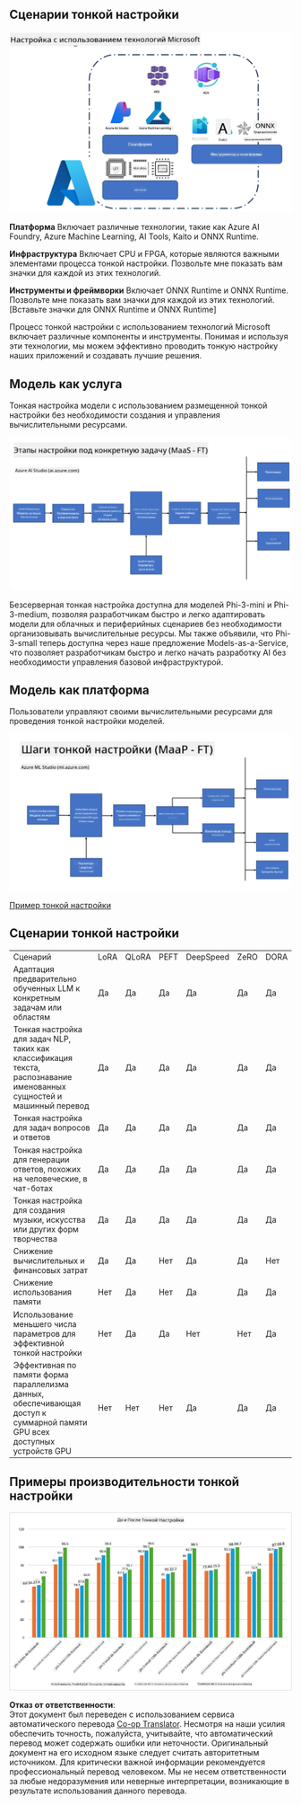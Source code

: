 <!--
CO_OP_TRANSLATOR_METADATA:
{
  "original_hash": "cb5648935f63edc17e95ce38f23adc32",
  "translation_date": "2025-03-27T15:15:04+00:00",
  "source_file": "md\\03.FineTuning\\FineTuning_Scenarios.md",
  "language_code": "ru"
}
-->
## Сценарии тонкой настройки

![FineTuning with MS Services](../../../../translated_images/FinetuningwithMS.25759a0154a97ad90e43a6cace37d6bea87f0ac0236ada3ad5d4a1fbacc3bdf7.ru.png)

**Платформа** Включает различные технологии, такие как Azure AI Foundry, Azure Machine Learning, AI Tools, Kaito и ONNX Runtime.

**Инфраструктура** Включает CPU и FPGA, которые являются важными элементами процесса тонкой настройки. Позвольте мне показать вам значки для каждой из этих технологий.

**Инструменты и фреймворки** Включает ONNX Runtime и ONNX Runtime. Позвольте мне показать вам значки для каждой из этих технологий.  
[Вставьте значки для ONNX Runtime и ONNX Runtime]

Процесс тонкой настройки с использованием технологий Microsoft включает различные компоненты и инструменты. Понимая и используя эти технологии, мы можем эффективно проводить тонкую настройку наших приложений и создавать лучшие решения.

## Модель как услуга

Тонкая настройка модели с использованием размещенной тонкой настройки без необходимости создания и управления вычислительными ресурсами.

![MaaS Fine Tuning](../../../../translated_images/MaaSfinetune.6184d80a336ea9d7bb67a581e9e5d0b021cafdffff7ba257c2012e2123e0d77e.ru.png)

Безсерверная тонкая настройка доступна для моделей Phi-3-mini и Phi-3-medium, позволяя разработчикам быстро и легко адаптировать модели для облачных и периферийных сценариев без необходимости организовывать вычислительные ресурсы. Мы также объявили, что Phi-3-small теперь доступна через наше предложение Models-as-a-Service, что позволяет разработчикам быстро и легко начать разработку AI без необходимости управления базовой инфраструктурой.

## Модель как платформа

Пользователи управляют своими вычислительными ресурсами для проведения тонкой настройки моделей.

![Maap Fine Tuning](../../../../translated_images/MaaPFinetune.cf8b08ef05bf57f362da90834be87562502f4370de4a7325a9fb03b8c008e5e7.ru.png)

[Пример тонкой настройки](https://github.com/Azure/azureml-examples/blob/main/sdk/python/foundation-models/system/finetune/chat-completion/chat-completion.ipynb)

## Сценарии тонкой настройки

| | | | | | | |
|-|-|-|-|-|-|-|
|Сценарий|LoRA|QLoRA|PEFT|DeepSpeed|ZeRO|DORA|
|Адаптация предварительно обученных LLM к конкретным задачам или областям|Да|Да|Да|Да|Да|Да|
|Тонкая настройка для задач NLP, таких как классификация текста, распознавание именованных сущностей и машинный перевод|Да|Да|Да|Да|Да|Да|
|Тонкая настройка для задач вопросов и ответов|Да|Да|Да|Да|Да|Да|
|Тонкая настройка для генерации ответов, похожих на человеческие, в чат-ботах|Да|Да|Да|Да|Да|Да|
|Тонкая настройка для создания музыки, искусства или других форм творчества|Да|Да|Да|Да|Да|Да|
|Снижение вычислительных и финансовых затрат|Да|Да|Нет|Да|Да|Нет|
|Снижение использования памяти|Нет|Да|Нет|Да|Да|Да|
|Использование меньшего числа параметров для эффективной тонкой настройки|Нет|Да|Да|Нет|Нет|Да|
|Эффективная по памяти форма параллелизма данных, обеспечивающая доступ к суммарной памяти GPU всех доступных устройств GPU|Нет|Нет|Нет|Да|Да|Да|

## Примеры производительности тонкой настройки

![Finetuning Performance](../../../../translated_images/Finetuningexamples.9dbf84557eef43e011eb7cadf51f51686f9245f7953e2712a27095ab7d18a6d1.ru.png)

**Отказ от ответственности**:  
Этот документ был переведен с использованием сервиса автоматического перевода [Co-op Translator](https://github.com/Azure/co-op-translator). Несмотря на наши усилия обеспечить точность, пожалуйста, учитывайте, что автоматический перевод может содержать ошибки или неточности. Оригинальный документ на его исходном языке следует считать авторитетным источником. Для критически важной информации рекомендуется профессиональный перевод человеком. Мы не несем ответственности за любые недоразумения или неверные интерпретации, возникающие в результате использования данного перевода.